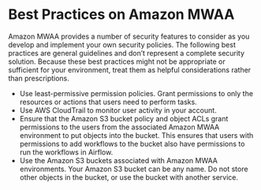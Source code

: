 # Best Practices on Amazon MWAA<a name="security-best-practices"></a>

Amazon MWAA provides a number of security features to consider as you develop and implement your own security policies\. The following best practices are general guidelines and don’t represent a complete security solution\. Because these best practices might not be appropriate or sufficient for your environment, treat them as helpful considerations rather than prescriptions\.
+ Use least\-permissive permission policies\. Grant permissions to only the resources or actions that users need to perform tasks\.
+ Use AWS CloudTrail to monitor user activity in your account\.
+ Ensure that the Amazon S3 bucket policy and object ACLs grant permissions to the users from the associated Amazon MWAA environment to put objects into the bucket\. This ensures that users with permissions to add workflows to the bucket also have permissions to run the workflows in Airflow\.
+ Use the Amazon S3 buckets associated with Amazon MWAA environments\. Your Amazon S3 bucket can be any name\. Do not store other objects in the bucket, or use the bucket with another service\. 